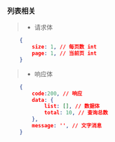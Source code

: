 ### 列表相关
> - 请求体
``` json
    {
        size: 1, // 每页数 int 
        page: 1, // 当前页 int 
    }
```
> - 响应体
``` json
    {
        code:200, // 响应
        data: {
            list: [], // 数据体
            total: 10, // 查询总数
        }, 
        message: '', // 文字消息
    }
```